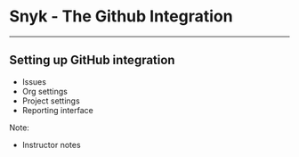 <!-- .slide: data-background-image="./content/images/appsec-icon.svg" data-background-size="7%" data-background-position="right 2% top 2%"-->

# Snyk - The Github Integration
---

## Setting up GitHub integration

- Issues
- Org settings
- Project settings
- Reporting interface

Note:

- Instructor notes